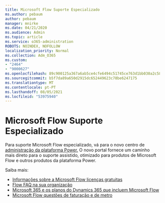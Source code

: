 ```yaml
---
title: Microsoft Flow Suporte Especializado
ms.author: pebaum
author: pebaum
manager: mnirke
ms.date: 04/21/2020
ms.audience: Admin
ms.topic: article
ms.service: o365-administration
ROBOTS: NOINDEX, NOFOLLOW
localization_priority: Normal
ms.collection: Adm_O365
ms.custom:
- "2464"
- "9000627"
ms.openlocfilehash: 89c900125a367a6ab5ce4cfe6494c51745ce763d1bb030a2c589a906525f21de
ms.sourcegitcommit: b5f7da89a650d2915dc652449623c78be6247175
ms.translationtype: MT
ms.contentlocale: pt-PT
ms.lasthandoff: 08/05/2021
ms.locfileid: "53975940"
---
```

# <a name="microsoft-flow-specialized-support"></a>Microsoft Flow Suporte Especializado

Para suporte Microsoft Flow especializado, vá para o novo centro de [administração da plataforma Power.](https://aka.ms/flowadminsupport) O novo portal fornece um caminho mais direto para o suporte assistido, otimizado para produtos de Microsoft Flow e outros produtos da plataforma Power.

Saiba mais:
- [Informações sobre a Microsoft Flow licenças gratuitas](https://go.microsoft.com/fwlink/?linkid=2095610)
- [Flow FAQ na sua organização](https://go.microsoft.com/fwlink/?linkid=2072608)
- [Microsoft 365 e os planos do Dynamics 365 que incluem Microsoft Flow](https://go.microsoft.com/fwlink/?linkid=2072406)
- [Microsoft Flow questões de faturação e de metro](https://go.microsoft.com/fwlink/?linkid=2072612)